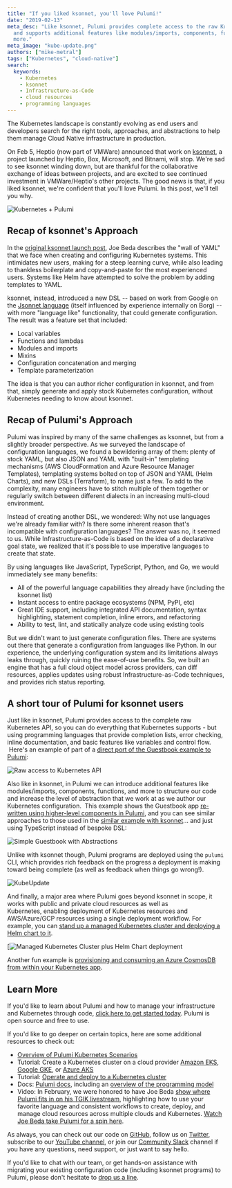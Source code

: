 ```yaml
---
title: "If you liked ksonnet, you'll love Pulumi!"
date: "2019-02-13"
meta_desc: "Like ksonnet, Pulumi provides complete access to the raw Kubernetes API,
  and supports additional features like modules/imports, components, functions, and
  more."
meta_image: "kube-update.png"
authors: ["mike-metral"]
tags: ["Kubernetes", "cloud-native"]
search:
  keywords:
    - Kubernetes
    - ksonnet
    - Infrastructure-as-Code
    - cloud resources
    - programming languages
---
```


The Kubernetes landscape is constantly evolving as end users and
developers search for the right tools, approaches, and abstractions to
help them manage Cloud Native infrastructure in production.

On Feb 5, Heptio (now part of VMWare) announced
that work on [ksonnet](https://github.com/ksonnet), a project launched
by Heptio, Box, Microsoft, and Bitnami, will stop. We're sad to see
ksonnet winding down, but are thankful for the collaborative exchange of
ideas between projects, and are excited to see continued investment in
VMWare/Heptio's other projects. The good news is that, if you liked
ksonnet, we're confident that you'll love Pulumi. In this post, we'll
tell you why.
<!--more-->

![Kubernetes + Pulumi](./hero.png)

## Recap of ksonnet's Approach

In the [original ksonnet launch post](https://blog.heptio.com/ksonnet-intro-43f6183a97a6), Joe Beda
describes the "wall of YAML" that we face when creating and configuring
Kubernetes systems. This intimidates new users, making for a steep
learning curve, while also leading to thankless boilerplate and
copy-and-paste for the most experienced users. Systems like Helm have
attempted to solve the problem by adding templates to YAML.

ksonnet, instead, introduced a new DSL -- based on work from Google on
the [Jsonnet language](https://jsonnet.org/) (itself influenced by
experience internally on Borg) -- with more "language like"
functionality, that could generate configuration. The result was a
feature set that included:

- Local variables
- Functions and lambdas
- Modules and imports
- Mixins
- Configuration concatenation and merging
- Template parameterization

The idea is that you can author richer configuration in ksonnet, and
from that, simply generate and apply stock Kubernetes configuration,
without Kubernetes needing to know about ksonnet.

## Recap of Pulumi's Approach

Pulumi was inspired by many of the same challenges as ksonnet, but from
a slightly broader perspective. As we surveyed the landscape of
configuration languages, we found a bewildering array of them: plenty of
stock YAML, but also JSON and YAML with "built-in" templating mechanisms
(AWS CloudFormation and Azure Resource Manager Templates), templating
systems bolted on top of JSON and YAML (Helm Charts), and new DSLs
(Terraform), to name just a few. To add to the complexity, many
engineers have to stitch multiple of them together or regularly switch
between different dialects in an increasing multi-cloud environment.

Instead of creating another DSL, we wondered: Why not use languages
we're already familiar with? Is there some inherent reason that's
incompatible with configuration languages? The answer was no, it seemed
to us. While Infrastructure-as-Code is based on the idea of a
declarative goal state, we realized that it's possible to use imperative
languages to create that state.

By using languages like JavaScript, TypeScript, Python, and Go, we would
immediately see many benefits:

- All of the powerful language capabilities they already have
  (including the ksonnet list)
- Instant access to entire package ecosystems (NPM, PyPI, etc)
- Great IDE support, including integrated API documentation, syntax
  highlighting, statement completion, inline errors, and refactoring
- Ability to test, lint, and statically analyze code using existing
  tools

But we didn't want to just generate configuration files. There are
systems out there that generate a configuration from languages like
Python. In our experience, the underlying configuration system and its
limitations always leaks through, quickly ruining the ease-of-use
benefits. So, we built an engine that has a full cloud object model
across providers, can diff resources, applies updates using robust
Infrastructure-as-Code techniques, and provides rich status reporting.

## A short tour of Pulumi for ksonnet users

Just like in ksonnet, Pulumi provides access to the complete raw
Kubernetes API, so you can do everything that Kubernetes supports - but
using programming languages that provide completion lists, error
checking, inline documentation, and basic features like variables and
control flow.  Here's an example of part of a
[direct port of the Guestbook example to Pulumi](https://github.com/pulumi/examples/tree/master/kubernetes-ts-guestbook/simple):

![Raw access to Kubernetes API](./raw-access.png)

Also like in ksonnet, in Pulumi we can introduce additional features
like modules/imports, components, functions, and more to structure our
code and increase the level of abstraction that we work at as we author
our Kubernetes configuration.  This example shows the Guestbook app
[re-written using higher-level components in Pulumi](https://github.com/pulumi/examples/blob/master/kubernetes-ts-guestbook/components/index.ts),
and you can see similar approaches to those used in the
[similar example with ksonnet](https://github.com/ksonnet/ksonnet/blob/master/examples/guestbook.jsonnet)...
and just using TypeScript instead of bespoke DSL:

![Simple Guestbook with Abstractions](./guestbook-with-abstractions.png)

Unlike with ksonnet though, Pulumi programs are deployed using the
`pulumi` CLI, which provides rich feedback on the progress a deployment
is making toward being complete (as well as feedback when things go
wrong!).

![KubeUpdate](https://www.pulumi.com/uploads/content/blog/if-you-liked-ksonnet-youll-love-pulumi/kube-update.gif)

And finally, a major area where Pulumi goes beyond ksonnet in scope, it
works with public and private cloud resources as well as
Kubernetes, enabling deployment of Kubernetes resources and
AWS/Azure/GCP resources using a single deployment workflow. For example,
you can
[stand up a managed Kubernetes cluster and deploying a Helm chart to it](https://github.com/pulumi/examples/blob/master/classic-azure-ts-aks-mean/index.ts).

[![Managed Kubernetes Cluster plus Helm Chart deployment](./kubernetes-plus-helm-chart.png)

Another fun example is
[provisioning and consuming an Azure CosmosDB from within your Kubernetes app](https://github.com/pulumi/examples/tree/master/classic-azure-ts-aks-mean).

## Learn More

If you'd like to learn about Pulumi and how to manage your
infrastructure and Kubernetes through code, [click here to get started today](/docs/get-started/). Pulumi is open source and free to
use.

If you'd like to go deeper on certain topics, here are some additional
resources to check out:

- [Overview of Pulumi Kubernetes Scenarios](/kubernetes/)
- Tutorial: Create a Kubernetes cluster on a cloud provider
  [Amazon EKS](/registry/packages/kubernetes/how-to-guides/eks/),
  [Google GKE](/registry/packages/kubernetes/how-to-guides/gke/), or
  [Azure AKS](https://github.com/pulumi/examples/tree/master/classic-azure-ts-aks-mean)
- Tutorial: [Operate and deploy to a Kubernetes cluster](/registry/packages/kubernetes/how-to-guides/exposed-deployment/)
- Docs: [Pulumi docs](/docs/), including an
  [overview of the programming model](/docs/concepts/)
- Video: In February, we were honored to have Joe Beda
[show where Pulumi fits in on his TGIK livestream](https://www.youtube.com/watch?v=ILMK65YVSKw),
highlighting how to use your favorite language and consistent workflows to create,
deploy, and manage cloud resources across multiple clouds and
Kubernetes. [Watch Joe Beda take Pulumi for a spin here](https://www.youtube.com/watch?v=ILMK65YVSKw).

As always, you can check out our code on
[GitHub](https://github.com/pulumi), follow us on
[Twitter](https://twitter.com/pulumicorp), subscribe to our [YouTube
channel](https://www.youtube.com/channel/UC2Dhyn4Ev52YSbcpfnfP0Mw), or
join our [Community Slack](https://slack.pulumi.com/) channel if you have
any questions, need support, or just want to say hello.

If you'd like to chat with our team, or get hands-on assistance with
migrating your existing configuration code (including ksonnet programs)
to Pulumi, please don't hesitate to [drop us a line](/contact/).
